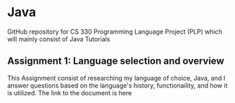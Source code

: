 # Java
GitHub repository for CS 330 Programming Language Project (PLP) which will mainly consist of Java Tutorials

## Assignment 1: Language selection and overview
This Assignment consist of researching my language of choice, Java, and I answer questions based on the language's history, functionaility, and how it is utilized.
The link to the document is here
